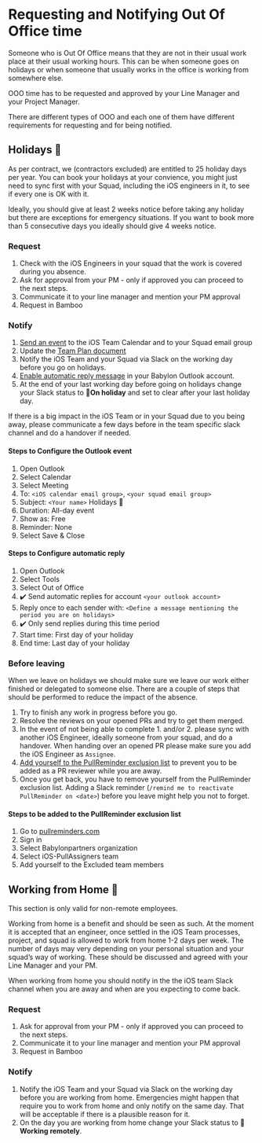 # Requesting and Notifying Out Of Office time

Someone who is Out Of Office means that they are not in their usual work place at their usual working hours. This can be when someone goes on holidays or when someone that usually works in the office is working from somewhere else.

OOO time has to be requested and approved by your Line Manager and your Project Manager.

There are different types of OOO and each one of them have different requirements for requesting and for being notified.

## Holidays 🌴

As per contract, we (contractors excluded) are entitled to 25 holiday days per year. You can book your holidays at your convience, you might just need to sync first with your Squad, including the iOS engineers in it, to see if every one is OK with it. 

Ideally, you should give at least 2 weeks notice before taking any holiday but there are exceptions for emergency situations. If you want to book more than 5 consecutive days you ideally should give 4 weeks notice.

### Request

1. Check with the iOS Engineers in your squad that the work is covered during you absence.
1. Ask for approval from your PM - only if approved you can proceed to the next steps.
1. Communicate it to your line manager and mention your PM approval
1. Request in Bamboo

### Notify

1. [Send an event](#steps-to-configure-the-outlook-event) to the iOS Team Calendar and to your Squad email group
1. Update the [Team Plan document](https://docs.google.com/spreadsheets/d/1kdY3edy_TeqIGH_7VnZzElxgVo_qD2z4EF-arWNShyw/edit?usp=sharing) 
1. Notify the iOS Team and your Squad via Slack on the working day before you go on holidays.
1. [Enable automatic reply message](#steps-to-configure-automatic-reply) in your Babylon Outlook account.
1. At the end of your last working day before going on holidays change your Slack status to 🌴**On holiday** and set to clear after your last holiday day. 

If there is a big impact in the iOS Team or in your Squad due to you being away, please communicate a few days before in the team specific slack channel and do a handover if needed.

#### Steps to Configure the Outlook event
1. Open Outlook 
1. Select Calendar
1. Select Meeting
1. To: `<iOS calendar email group>`, `<your squad email group>`
1. Subject: `<Your name>` Holidays 🌴
1. Duration: All-day event
1. Show as: Free
1. Reminder: None
1. Select Save & Close

#### Steps to Configure automatic reply
1. Open Outlook 
1. Select Tools
1. Select Out of Office
1. ✔️ Send automatic replies for account `<your outlook account>`
1. Reply once to each sender with: `<Define a message mentioning the period you are on holidays>`
1. ✔️ Only send replies during this time period
1. Start time: First day of your holiday 
1. End time: Last day of your holiday

### Before leaving

When we leave on holidays we should make sure we leave our work either finished or delegated to someone else. There are a couple of steps that should be performed to reduce the impact of the absence.

1. Try to finish any work in progress before you go.
1. Resolve the reviews on your opened PRs and try to get them merged.
1. In the event of not being able to complete 1. and/or 2. please sync with another iOS Engineer, ideally someone from your squad, and do a handover. When handing over an opened PR please make sure you add the iOS Engineer as `Assignee`.
1. [Add yourself to the PullReminder exclusion list](#steps-to-be-added-to-the-pullreminder-exclusion-list) to prevent you to be added as a PR reviewer while you are away. 
1. Once you get back, you have to remove yourself from the PullReminder exclusion list. Adding a Slack reminder (`/remind me to reactivate PullReminder on <date>`) before you leave might help you not to forget.

#### Steps to be added to the PullReminder exclusion list
1. Go to [pullreminders.com](https://pullreminders.com)
1. Sign in
1. Select Babylonpartners organization
1. Select iOS-PullAssigners team
1. Add yourself to the Excluded team members

## Working from Home 🏡
This section is only valid for non-remote employees.

Working from home is a benefit and should be seen as such. 
At the moment it is accepted that an engineer, once settled in the iOS Team processes, project, and squad is allowed to work from home 1-2 days per week. 
The number of days may very depending on your personal situation and your squad’s way of working. These should be discussed and agreed with your Line Manager and your PM.

When working from home you should notify in the the iOS team Slack channel when you are away and when are you expecting to come back.

### Request

1. Ask for approval from your PM - only if approved you can proceed to the next steps.
2. Communicate it to your line manager and mention your PM approval
3. Request in Bamboo

### Notify

1. Notify the iOS Team and your Squad via Slack on the working day before you are working from home. Emergencies might happen that require you to work from home and only notify on the same day. That will be acceptable if there is a plausible reason for it.
2. On the day you are working from home change your Slack status to 🏡 **Working remotely**.
